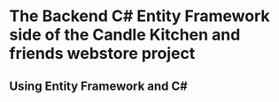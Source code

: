 # The Backend C# Entity Framework side of the Candle Kitchen and friends webstore project 

## Using Entity Framework and C#
